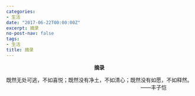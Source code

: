 ```yaml
---
categories:
- 生活
date: "2017-06-22T00:00:00Z"
excerpt: 摘录
no-post-nav: false
tags:
- 生活
title: 摘录
---
```


**<center>摘录</center>**

既然无处可逃，不如喜悦；既然没有净土，不如清心；既然没有如愿，不如释然。
&emsp;&emsp;&emsp;&emsp;&emsp;&emsp;&emsp;&emsp;&emsp;&emsp;&emsp;&emsp;&emsp;&emsp;&emsp;&emsp;&emsp;&emsp;&emsp;&emsp;&emsp;&emsp;&emsp;&emsp;&emsp;&emsp;——丰子恺